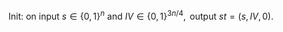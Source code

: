 $$\text{Init: on input } s \in \{0,1\}^n \text{ and } IV \in \{0,1\}^{3n/4}, \text{ output } st = (s, IV, 0).$$
